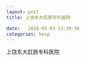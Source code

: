 ```yaml
--- 
layout: post 
title: 上饶东大肛肠专科医院

date:   2016-05-03 13:39:56 
categories: hosp 
--- 
```

   
上饶东大肛肠专科医院
